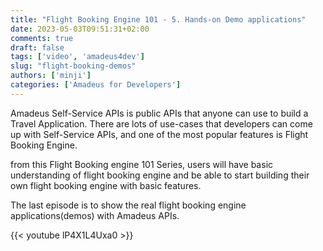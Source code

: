 ```yaml
---
title: "Flight Booking Engine 101 - 5. Hands-on Demo applications"
date: 2023-05-03T09:51:31+02:00
comments: true
draft: false
tags: ['video', 'amadeus4dev'] 
slug: "flight-booking-demos"
authors: ['minji']
categories: ['Amadeus for Developers']
---
```


Amadeus Self-Service APIs is public APIs that anyone can use to build a Travel Application. 
There are lots of use-cases that developers can come up with Self-Service APIs, and one of the most popular features is Flight Booking Engine. 

from this Flight Booking engine 101 Series, users will have basic understanding of flight booking engine and be able to start building their own flight booking engine with basic features. 

The last episode is to show the real flight booking engine applications(demos) with Amadeus APIs.

{{< youtube lP4X1L4Uxa0 >}}